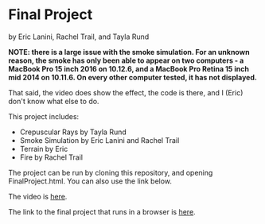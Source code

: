 # Final Project
by Eric Lanini, Rachel Trail, and Tayla Rund

**NOTE: there is a large issue with the smoke simulation. For an unknown reason, the smoke has only been able to appear on two computers - a MacBook Pro 15 inch 2016 on 10.12.6, and a MacBook Pro Retina 15 inch mid 2014 on 10.11.6. On every other computer tested, it has not displayed.**

That said, the video does show the effect, the code is there, and I (Eric) don't know what else to do. 

This project includes:
- Crepuscular Rays by Tayla Rund
- Smoke Simulation by Eric Lanini and Rachel Trail
- Terrain by Eric
- Fire by Rachel Trail

The project can be run by cloning this repository, and opening FinalProject.html. You can also use the link below.


The video is [here](https://raw.githubusercontent.com/TaylaRund/FinalProject/master/video.mov).

The link to the final project that runs in a browser is [here](https://taylarund.github.io/FinalProject/).

